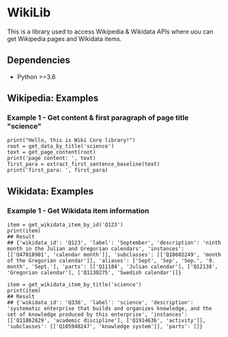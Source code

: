 # WikiLib
This is a library used to access Wikipedia &amp; Wikidata APIs where uou can get Wikipedia pages and Wikidata items.

## Dependencies
* Python >=3.6

## Wikipedia: Examples

### Example 1 - Get content & first paragraph of page title "science"


    print("Hello, this is Wiki Core library!")
    root = get_data_by_title('science')
    text = get_page_content(root)
    print('page content: ', text)
    first_para = extract_first_sentence_baseline(text)
    print('first_para: ', first_para)

## Wikidata: Examples

### Example 1 - Get Wikidata item information

    item = get_wikidata_item_by_id('Q123')
    print(item)
    ## Result
    ## {'wikidata_id': 'Q123', 'label': 'September', 'description': 'ninth month in the Julian and Gregorian calendars', 'instances': [['Q47018901', 'calendar month']], 'subclasses': [['Q18602249', 'month of the Gregorian calendar']], 'aliases': ['Sept', 'Sep', 'Sep.', '9. month', 'Sept.'], 'parts': [['Q11184', 'Julian calendar'], ['Q12138', 'Gregorian calendar'], ['Q1130275', 'Swedish calendar']]}
   
    item = get_wikidata_item_by_title('science')
    print(item)
    ## Result
    ## {'wikidata_id': 'Q336', 'label': 'science', 'description': 'systematic enterprise that builds and organizes knowledge, and the set of knowledge produced by this enterprise', 'instances': [['Q11862829', 'academic discipline'], ['Q1914636', 'activity']], 'subclasses': [['Q105948247', 'knowledge system']], 'parts': []}
